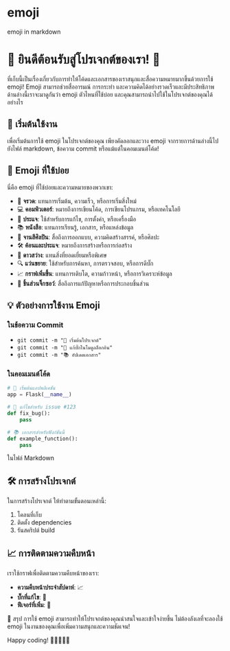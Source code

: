 # emoji
emoji in markdown


# 🎉 ยินดีต้อนรับสู่โปรเจกต์ของเรา! 🎉

ที่เก็บนี้เป็นเรื่องเกี่ยวกับการทำให้โค้ดและเอกสารของเราสนุกและสื่อความหมายมากขึ้นด้วยการใช้ emoji! Emoji สามารถช่วยสื่ออารมณ์ การกระทำ และความคิดได้อย่างรวดเร็วและมีประสิทธิภาพ ด้านล่างนี้เราจะมาดูกันว่า emoji ตัวไหนที่ใช้บ่อย และคุณสามารถนำไปใช้ในโปรเจกต์ของคุณได้อย่างไร

## 🚀 เริ่มต้นใช้งาน

เพื่อเริ่มต้นการใช้ emoji ในโปรเจกต์ของคุณ เพียงคัดลอกและวาง emoji จากรายการด้านล่างนี้ไปยังไฟล์ markdown, ข้อความ commit หรือแม้แต่ในคอมเมนต์โค้ด!

## 🎨 Emoji ที่ใช้บ่อย

นี่คือ emoji ที่ใช้บ่อยและความหมายของพวกเขา:

- 🚀 **จรวด**: แทนการเริ่มต้น, ความเร็ว, หรือการเริ่มสิ่งใหม่
- 💻 **คอมพิวเตอร์**: หมายถึงการเขียนโค้ด, การเขียนโปรแกรม, หรือเทคโนโลยี
- 🔧 **ประแจ**: ใช้สำหรับการแก้ไข, การตั้งค่า, หรือเครื่องมือ
- 📚 **หนังสือ**: แทนการเรียนรู้, เอกสาร, หรือแหล่งข้อมูล
- 🎨 **จานสีศิลปิน**: สื่อถึงการออกแบบ, ความคิดสร้างสรรค์, หรือศิลปะ
- 🛠️ **ค้อนและประแจ**: หมายถึงการสร้างหรือการก่อสร้าง
- 🌟 **ดาวสว่าง**: แทนสิ่งที่ยอดเยี่ยมหรือพิเศษ
- 🔍 **แว่นขยาย**: ใช้สำหรับการค้นหา, การตรวจสอบ, หรือการดีบั๊ก
- 📈 **กราฟเพิ่มขึ้น**: แทนการเติบโต, ความก้าวหน้า, หรือการวิเคราะห์ข้อมูล
- 🧩 **ชิ้นส่วนจิ๊กซอว์**: สื่อถึงการแก้ปัญหาหรือการประกอบชิ้นส่วน

## 💡 ตัวอย่างการใช้งาน Emoji

### ในข้อความ Commit

- `git commit -m "🚀 เริ่มต้นโปรเจกต์"`
- `git commit -m "🔧 แก้บั๊กในโมดูลล็อกอิน"`
- `git commit -m "📚 อัปเดตเอกสาร"`

### ในคอมเมนต์โค้ด

```python
# 🚀 เริ่มต้นแอปพลิเคชัน
app = Flask(__name__)
```

```python
# 🔧 แก้ไขสำหรับ issue #123
def fix_bug():
    pass
```

```python
# 📚 เอกสารสำหรับฟังก์ชันนี้
def example_function():
    pass
```


ในไฟล์ Markdown

## 🛠️ การสร้างโปรเจกต์

ในการสร้างโปรเจกต์ ให้ทำตามขั้นตอนเหล่านี้:

1. โคลนที่เก็บ
2. ติดตั้ง dependencies
3. รันสคริปต์ build

## 📈 การติดตามความคืบหน้า

เราใช้กราฟเพื่อติดตามความคืบหน้าของเรา:

- **ความคืบหน้าประจำสัปดาห์**: 📈
- **บั๊กที่แก้ไข**: 🐛
- **ฟีเจอร์ที่เพิ่ม**: 🎉

🎉 สรุป
การใช้ emoji สามารถทำให้โปรเจกต์ของคุณน่าสนใจและเข้าใจง่ายขึ้น ไม่ต้องลังเลที่จะลองใช้ emoji ในงานของคุณเพื่อเพิ่มความสนุกและความชัดเจน!

Happy coding! 🎉👩‍💻👨‍💻

